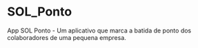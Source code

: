 # SOL_Ponto
App SOL Ponto - Um aplicativo que marca a batida de ponto dos colaboradores de uma pequena empresa.
